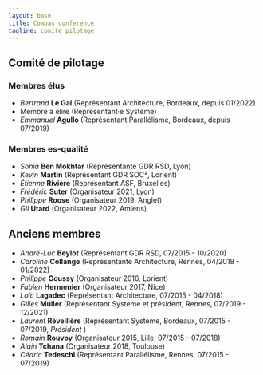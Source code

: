 ```yaml
---
layout: base
title: Compas conference
tagline: comite pilotage
---
```


## Comité de pilotage

### Membres élus 

* *Bertrand* **Le Gal** (Représentant Architecture, Bordeaux, depuis 01/2022)
* Membre à élire (Représentant·e Système)
* *Emmanuel* **Agullo** (Représentant Parallélisme, Bordeaux, depuis 07/2019)

### Membres es-qualité
* *Sonia* **Ben Mokhtar** (Représentante GDR RSD, Lyon)
* *Kevin* **Martin** (Représentant GDR SOC², Lorient)
* *Étienne* **Rivière** (Représentant ASF, Bruxelles)
* *Frédéric* **Suter** (Organisateur 2021, Lyon)
* *Philippe* **Roose** (Organisateur 2019, Anglet)
* *Gil* **Utard** (Organisateur 2022, Amiens)

## Anciens membres
* *André-Luc* **Beylot** (Représentant GDR RSD, 07/2015 - 10/2020)
* *Caroline* **Collange** (Représentante Architecture, Rennes, 04/2018 - 01/2022)
* *Philippe* **Coussy** (Organisateur 2016, Lorient)
* *Fabien* **Hermenier** (Organisateur 2017, Nice)
* *Loïc* **Lagadec** (Représentant Architecture, 07/2015 - 04/2018)
* *Gilles* **Muller** (Représentant Système et président, Rennes, 07/2019 - 12/2021)
* *Laurent* **Réveillère** (Représentant Système, Bordeaux, 07/2015 - 07/2019, *Président* )
* *Romain* **Rouvoy** (Organisateur 2015, Lille, 07/2015 - 07/2018)
* *Alain* **Tchana** (Organisateur 2018, Toulouse)
* *Cédric* **Tedeschi** (Représentant Parallélisme, Rennes, 07/2015 - 07/2019)
